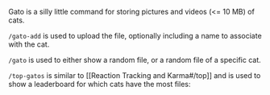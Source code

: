 Gato is a silly little command for storing pictures and videos (<= 10 MB) of cats.

`/gato-add` is used to upload the file, optionally including a name to associate with the cat.

`/gato` is used to either show a random file, or a random file of a specific cat.

`/top-gatos` is similar to [[Reaction Tracking and Karma#/top]] and is used to show a leaderboard for which cats have the most files:

